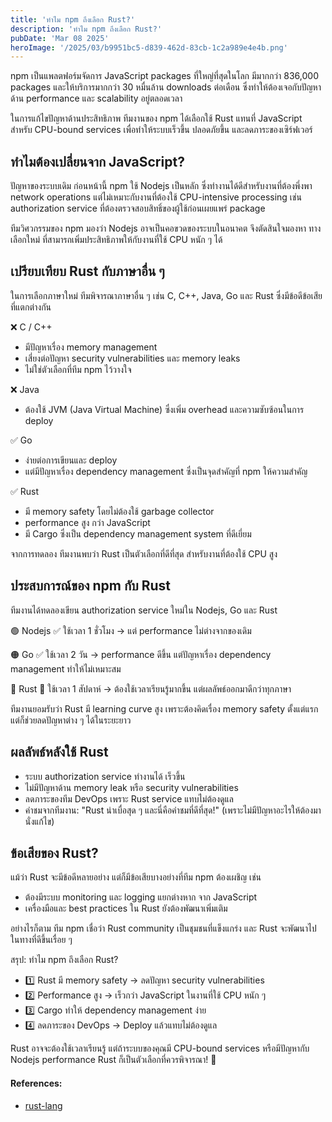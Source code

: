 ```yaml
---
title: 'ทำไม npm ถึงเลือก Rust?'
description: 'ทำไม npm ถึงเลือก Rust?'
pubDate: 'Mar 08 2025'
heroImage: '/2025/03/b9951bc5-d839-462d-83cb-1c2a989e4e4b.png'
---
```

npm เป็นแพลตฟอร์มจัดการ JavaScript packages ที่ใหญ่ที่สุดในโลก มีมากกว่า 836,000 packages และให้บริการมากกว่า 30 หมื่นล้าน downloads ต่อเดือน ซึ่งทำให้ต้องเจอกับปัญหาด้าน performance และ scalability อยู่ตลอดเวลา

ในการแก้ไขปัญหาด้านประสิทธิภาพ ทีมงานของ npm ได้เลือกใช้ Rust แทนที่ JavaScript สำหรับ CPU-bound services เพื่อทำให้ระบบเร็วขึ้น ปลอดภัยขึ้น และลดภาระของเซิร์ฟเวอร์

## ทำไมต้องเปลี่ยนจาก JavaScript?

ปัญหาของระบบเดิม
ก่อนหน้านี้ npm ใช้ Nodejs เป็นหลัก ซึ่งทำงานได้ดีสำหรับงานที่ต้องพึ่งพา network operations แต่ไม่เหมาะกับงานที่ต้องใช้ CPU-intensive processing เช่น authorization service ที่ต้องตรวจสอบสิทธิ์ของผู้ใช้ก่อนเผยแพร่ package

ทีมวิศวกรรมของ npm มองว่า Nodejs อาจเป็นคอขวดของระบบในอนาคต จึงตัดสินใจมองหา ทางเลือกใหม่ ที่สามารถเพิ่มประสิทธิภาพให้กับงานที่ใช้ CPU หนัก ๆ ได้

## เปรียบเทียบ Rust กับภาษาอื่น ๆ
ในการเลือกภาษาใหม่ ทีมพิจารณาภาษาอื่น ๆ เช่น C, C++, Java, Go และ Rust ซึ่งมีข้อดีข้อเสียที่แตกต่างกัน

❌ C / C++
- มีปัญหาเรื่อง memory management
- เสี่ยงต่อปัญหา security vulnerabilities และ memory leaks
- ไม่ใช่ตัวเลือกที่ทีม npm ไว้วางใจ

❌ Java
- ต้องใช้ JVM (Java Virtual Machine) ซึ่งเพิ่ม overhead และความซับซ้อนในการ deploy

✅ Go
- ง่ายต่อการเขียนและ deploy
- แต่มีปัญหาเรื่อง dependency management ซึ่งเป็นจุดสำคัญที่ npm ให้ความสำคัญ

✅ Rust
- มี memory safety โดยไม่ต้องใช้ garbage collector
- performance สูง กว่า JavaScript
- มี Cargo ซึ่งเป็น dependency management system ที่ดีเยี่ยม

จากการทดลอง ทีมงานพบว่า Rust เป็นตัวเลือกที่ดีที่สุด สำหรับงานที่ต้องใช้ CPU สูง

## ประสบการณ์ของ npm กับ Rust
ทีมงานได้ทดลองเขียน authorization service ใหม่ใน Nodejs, Go และ Rust

🟢 Nodejs
✅ ใช้เวลา 1 ชั่วโมง → แต่ performance ไม่ต่างจากของเดิม

🟠 Go
✅ ใช้เวลา 2 วัน → performance ดีขึ้น แต่ปัญหาเรื่อง dependency management ทำให้ไม่เหมาะสม

🔴 Rust
🚀 ใช้เวลา 1 สัปดาห์ → ต้องใช้เวลาเรียนรู้มากขึ้น แต่ผลลัพธ์ออกมาดีกว่าทุกภาษา

ทีมงานยอมรับว่า Rust มี learning curve สูง เพราะต้องคิดเรื่อง memory safety ตั้งแต่แรก แต่ก็ช่วยลดปัญหาต่าง ๆ ได้ในระยะยาว

## ผลลัพธ์หลังใช้ Rust
- ระบบ authorization service ทำงานได้ เร็วขึ้น
- ไม่มีปัญหาด้าน memory leak หรือ security vulnerabilities
- ลดภาระของทีม DevOps เพราะ Rust service แทบไม่ต้องดูแล
- คำชมจากทีมงาน: "Rust น่าเบื่อสุด ๆ และนี่คือคำชมที่ดีที่สุด!" (เพราะไม่มีปัญหาอะไรให้ต้องมานั่งแก้ไข)

## ข้อเสียของ Rust?
แม้ว่า Rust จะมีข้อดีหลายอย่าง แต่ก็มีข้อเสียบางอย่างที่ทีม npm ต้องเผชิญ เช่น
- ต้องมีระบบ monitoring และ logging แยกต่างหาก จาก JavaScript
- เครื่องมือและ best practices ใน Rust ยังต้องพัฒนาเพิ่มเติม

อย่างไรก็ตาม ทีม npm เชื่อว่า Rust community เป็นชุมชนที่แข็งแกร่ง และ Rust จะพัฒนาไปในทางที่ดีขึ้นเรื่อย ๆ

สรุป: ทำไม npm ถึงเลือก Rust?
- 1️⃣ Rust มี memory safety → ลดปัญหา security vulnerabilities
- 2️⃣ Performance สูง → เร็วกว่า JavaScript ในงานที่ใช้ CPU หนัก ๆ
- 3️⃣ Cargo ทำให้ dependency management ง่าย
- 4️⃣ ลดภาระของ DevOps → Deploy แล้วแทบไม่ต้องดูแล

Rust อาจจะต้องใช้เวลาเรียนรู้ แต่ถ้าระบบของคุณมี CPU-bound services หรือมีปัญหากับ Nodejs performance Rust ก็เป็นตัวเลือกที่ควรพิจารณา! 🚀

#### References:
- [rust-lang](https://wwwrust-langorg//pdfs/Rust-npm-Whitepaperpdf)